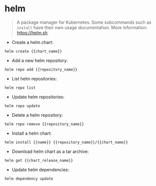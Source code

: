 # helm

> A package manager for Kubernetes.
> Some subcommands such as `install` have their own usage documentation.
> More information: <https://helm.sh>.

- Create a helm chart:

`helm create {{chart_name}}`

- Add a new helm repository:

`helm repo add {{repository_name}}`

- List helm repositories:

`helm repo list`

- Update helm repositories:

`helm repo update`

- Delete a helm repository:

`helm repo remove {{repository_name}}`

- Install a helm chart:

`helm install {{name}} {{repository_name}}/{{chart_name}}`

- Download helm chart as a tar archive:

`helm get {{chart_release_name}}`

- Update helm dependencies:

`helm dependency update`
